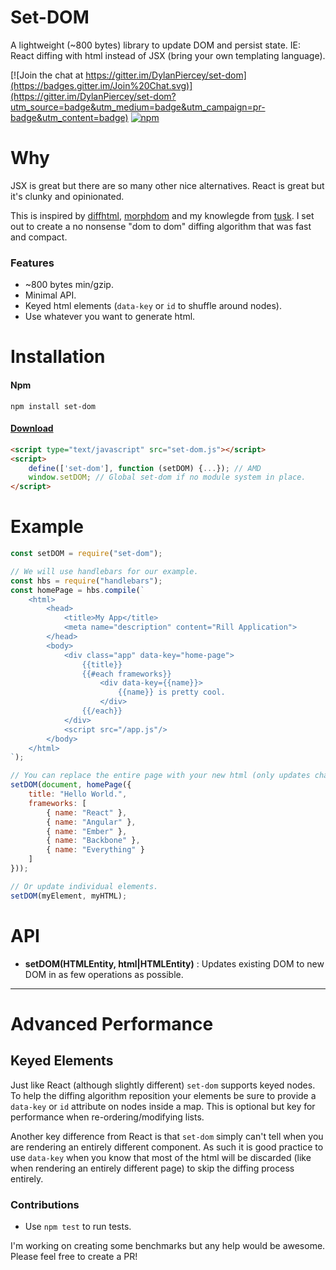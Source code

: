 # Set-DOM

A lightweight (~800 bytes) library to update DOM and persist state.
IE: React diffing with html instead of JSX (bring your own templating language).

[![Join the chat at https://gitter.im/DylanPiercey/set-dom](https://badges.gitter.im/Join%20Chat.svg)](https://gitter.im/DylanPiercey/set-dom?utm_source=badge&utm_medium=badge&utm_campaign=pr-badge&utm_content=badge)
[![npm](https://img.shields.io/npm/dm/set-dom.svg)](https://www.npmjs.com/package/set-dom)

# Why
JSX is great but there are so many other nice alternatives.
React is great but it's clunky and opinionated.

This is inspired by [diffhtml](https://github.com/tbranyen/diffhtml), [morphdom](https://github.com/patrick-steele-idem/morphdom) and my knowlegde from [tusk](https://github.com/DylanPiercey/tusk). I set out to create a no nonsense "dom to dom" diffing algorithm that was fast and compact.

### Features
* ~800 bytes min/gzip.
* Minimal API.
* Keyed html elements (`data-key` or `id` to shuffle around nodes).
* Use whatever you want to generate html.

# Installation

#### Npm
```console
npm install set-dom
```

#### [Download](https://raw.githubusercontent.com/DylanPiercey/set-dom/master/dist/set-dom.js)
```html
<script type="text/javascript" src="set-dom.js"></script>
<script>
    define(['set-dom'], function (setDOM) {...}); // AMD
    window.setDOM; // Global set-dom if no module system in place.
</script>
```

# Example


```javascript
const setDOM = require("set-dom");

// We will use handlebars for our example.
const hbs = require("handlebars");
const homePage = hbs.compile(`
    <html>
        <head>
            <title>My App</title>
            <meta name="description" content="Rill Application">
        </head>
        <body>
            <div class="app" data-key="home-page">
                {{title}}
                {{#each frameworks}}
                    <div data-key={{name}}>
                        {{name}} is pretty cool.
                    </div>
                {{/each}}
            </div>
            <script src="/app.js"/>
        </body>
    </html>
`);

// You can replace the entire page with your new html (only updates changed elements).
setDOM(document, homePage({
    title: "Hello World.",
    frameworks: [
        { name: "React" },
        { name: "Angular" },
        { name: "Ember" },
        { name: "Backbone" },
        { name: "Everything" }
    ]
}));

// Or update individual elements.
setDOM(myElement, myHTML);
```

# API
+ **setDOM(HTMLEntity, html|HTMLEntity)** : Updates existing DOM to new DOM in as few operations as possible.

---

# Advanced Performance

## Keyed Elements
Just like React (although slightly different) `set-dom` supports keyed nodes.
To help the diffing algorithm reposition your elements be sure to provide a `data-key` or `id` attribute on nodes inside a map. This is optional but key for performance when re-ordering/modifying lists.

Another key difference from React is that `set-dom` simply can't tell when you are rendering an entirely different component. As such it is good practice to use `data-key` when you know that most of the html will be discarded (like when rendering an entirely different page) to skip the diffing process entirely.

### Contributions

* Use `npm test` to run tests.

I'm working on creating some benchmarks but any help would be awesome.
Please feel free to create a PR!
